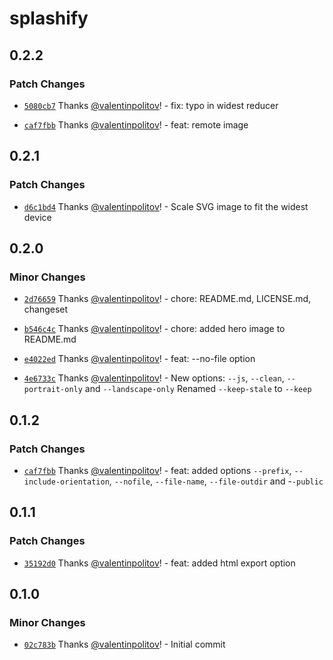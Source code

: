 # splashify

## 0.2.2

### Patch Changes

- [`5080cb7`](https://github.com/valentinpolitov/splashify/commit/5080cb718aa35b63cd12fe92f1a3af6b3c0853f6) Thanks [@valentinpolitov](https://github.com/valentinpolitov)! - fix: typo in widest reducer

- [`caf7fbb`](https://github.com/valentinpolitov/splashify/commit/caf7fbbb17b612987c60309823a2eb9e24d10e2f) Thanks [@valentinpolitov](https://github.com/valentinpolitov)! - feat: remote image

## 0.2.1

### Patch Changes

- [`d6c1bd4`](https://github.com/valentinpolitov/splashify/commit/d6c1bd46e341838abe523b6602dd6d7c764a8ebe) Thanks [@valentinpolitov](https://github.com/valentinpolitov)! - Scale SVG image to fit the widest device

## 0.2.0

### Minor Changes

- [`2d76659`](https://github.com/valentinpolitov/splashify/commit/2d7665907c1a13871d1a68792e3b064e1931bb00) Thanks [@valentinpolitov](https://github.com/valentinpolitov)! - chore: README.md, LICENSE.md, changeset

- [`b546c4c`](https://github.com/valentinpolitov/splashify/commit/b546c4c0a2c2d93f312832ce7d0d5c3c2604c10c) Thanks [@valentinpolitov](https://github.com/valentinpolitov)! - chore: added hero image to README.md

- [`e4022ed`](https://github.com/valentinpolitov/splashify/commit/e4022ed86dad275143cafeedfa01e9125fd7ecbd) Thanks [@valentinpolitov](https://github.com/valentinpolitov)! - feat: --no-file option

- [`4e6733c`](https://github.com/valentinpolitov/splashify/commit/4e6733cd1a1fc9419495ad02681b164b7cb193a5) Thanks [@valentinpolitov](https://github.com/valentinpolitov)! - New options: `--js`, `--clean`, `--portrait-only` and `--landscape-only`
  Renamed `--keep-stale` to `--keep`

## 0.1.2

### Patch Changes

- [`caf7fbb`](https://github.com/valentinpolitov/splashify/commit/caf7fbbb17b612987c60309823a2eb9e24d10e2f) Thanks [@valentinpolitov](https://github.com/valentinpolitov)! - feat: added options `--prefix`, `--include-orientation`, `--nofile`, `--file-name`, `--file-outdir` and -`-public`

## 0.1.1

### Patch Changes

- [`35192d0`](https://github.com/valentinpolitov/splashify/commit/35192d07d78cfe35e34c5963b819f766e0255945) Thanks [@valentinpolitov](https://github.com/valentinpolitov)! - feat: added html export option

## 0.1.0

### Minor Changes

- [`02c783b`](https://github.com/valentinpolitov/splashify/commit/02c783bf8aa1a71cc821fe97c8d149d42fff5ada) Thanks [@valentinpolitov](https://github.com/valentinpolitov)! - Initial commit

